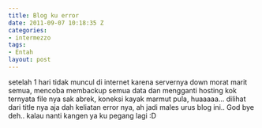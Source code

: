 ```yaml
---
title: Blog ku error
date: 2011-09-07 10:18:35 Z
categories:
- intermezzo
tags:
- Entah
layout: post
---
```


<p>setelah 1 hari tidak muncul di internet karena servernya down morat marit semua, mencoba membackup semua data dan mengganti hosting kok ternyata file nya sak abrek, koneksi kayak marmut pula, huaaaaa… dilihat dari title nya aja dah keliatan error nya, ah jadi males urus blog ini.. God bye deh.. kalau nanti kangen ya ku pegang lagi :D</p>